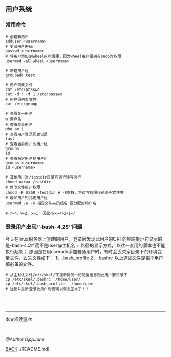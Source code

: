 ## 用户系统

### 常用命令

```shell
# 创建新用户
adduser <username>
# 更改用户密码
passwd <username>
# 将用户添加到wheel用户组里，因为wheel用户组拥有sudo的权限
usermod -aG wheel <username>

# 新建用户组
groupadd test

# 用户列表文件
cat /etc/passwd
cut -d : -f 1 /etc/passwd
# 用户组列表文件
cat /etc/group

# 查看某一用户
w 用户名
# 查看登录用户
who am i
# 查看用户登录历史记录
last
# 查看当前用户的用户组
groups
id
# 查看特定用户的用户组
groups <username>
id <username>

# 其他用户对/testdir目录可进行读写执行
chmod o=rwx /testdir
# 修改文件用户权限
chmod -R 0760 /testdir # -R参数，将读写权限传递给子文件夹
# 增加用户到指定用户组
usermod -a -G 指定文件夹的组名 要分配的用户名

# r=4，w=2，x=1  因此rwx=4+2+1=7
```





### 登录用户出现‘’-bash-4.2$‘’问题

今天在linux服务器上创建的用户，登录后发现此用户的CRT的终端提示符显示的是-bash-4.2# 而不是user@主机名 + 路径的显示方式，以往一直用的脚本也不能执行起来；
原因是在用useradd添加普通用户时，有时会丢失家目录下的环境变量文件，丢失文件如下：
1、.bash_profile
2、.bashrc
以上这些文件是每个用户都必备的文件。

```shell
# 从主默认文件/etc/skel/下重新拷贝一份配置信息到此用户家目录下
cp /etc/skel/.bashrc  /home/user/
cp /etc/skel/.bash_profile   /home/user
# 注销并重新登录此用户后便可以恢复正常了！！
```



<br /><br />

------

<script async src="//busuanzi.ibruce.info/busuanzi/2.3/busuanzi.pure.mini.js"></script>
<span id="busuanzi_container_page_pv">本文阅读量<span id="busuanzi_value_page_pv"></span>次</span>

<br />

*@Author OppJune*

[BACK](../README.md)../README.md)
